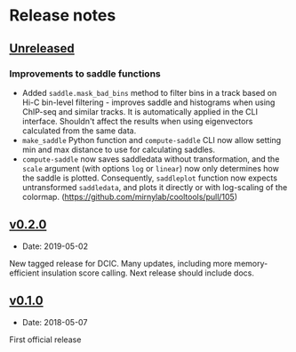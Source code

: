 # Release notes

## [Unreleased](https://github.com/mirnylab/cooltools/compare/v0.2.0...HEAD)

### Improvements to saddle functions
* Added `saddle.mask_bad_bins` method to filter bins in a track based on Hi-C bin-level filtering - improves saddle and histograms when using ChIP-seq and similar tracks. It is automatically applied in the CLI interface. Shouldn't affect the results when using eigenvectors calculated from the same data.
* `make_saddle` Python function and `compute-saddle` CLI now allow setting min and max distance to use for calculating saddles.
* `compute-saddle` now saves saddledata without transformation, and the `scale` argument (with options `log` or `linear`) now only determines how the saddle is plotted. Consequently, `saddleplot` function now expects untransformed `saddledata`, and plots it directly or with log-scaling of the colormap. (https://github.com/mirnylab/cooltools/pull/105)

## [v0.2.0](https://github.com/mirnylab/cooltools/compare/v0.1.0...v0.2.0)

* Date: 2019-05-02

New tagged release for DCIC. Many updates, including more memory-efficient insulation score calling. Next release should include docs.


## [v0.1.0](https://github.com/mirnylab/cooltools//releases/tag/v0.1.0)

* Date: 2018-05-07

First official release
